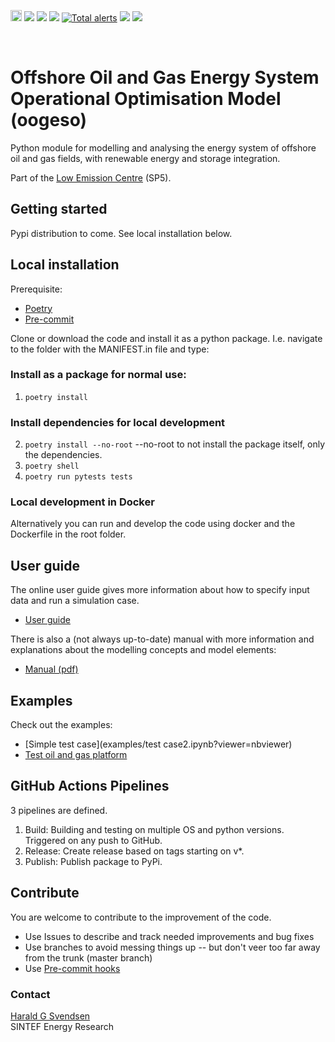 <p>
<a href="https://badge.fury.io/gh/oogeso%2Foogeso"><img src="https://badge.fury.io/gh/oogeso%2Foogeso.svg" alt="GitHub version" height="18"></a>
<a href="https://github.com/oogeso/oogeso/actions/workflows/build.yml?query=workflow%3ACI"><img src="https://img.shields.io/github/workflow/status/oogeso/oogeso/CI"></a>
<a href="https://www.python.org/"><img src="https://img.shields.io/badge/python-3.7%20|%203.8%20|%203.9-blue.svg"></a>
<a href="https://github.com/psf/black"><img src="https://img.shields.io/badge/code%20style-black-000000.svg"></a>
<a href="https://lgtm.com/projects/g/oogeso/oogeso/alerts/"><img alt="Total alerts" src="https://img.shields.io/lgtm/alerts/g/oogeso/oogeso.svg?logo=lgtm&logoWidth=18"/></a>
<a href="https://lgtm.com/projects/g/oogeso/oogeso/context:python"><img src="https://img.shields.io/lgtm/grade/python/g/oogeso/oogeso.svg?logo=lgtm&logoWidth=18"></a>
<a href="https://mybinder.org/v2/git/https%3A%2F%2Fbitbucket.org%2Fharald_g_svendsen%2Foogeso/HEAD?filepath=examples"><img src="https://mybinder.org/badge_logo.svg"></a>
</p>
<br/>

# Offshore Oil and Gas Energy System Operational Optimisation Model (oogeso)

Python module for modelling and analysing the energy system of offshore oil and gas fields, with renewable energy and storage integration.

Part of the [Low Emission Centre](https://www.sintef.no/en/projects/lowemission-research-centre/) (SP5).

## Getting started

Pypi distribution to come. See local installation below.

## Local installation
Prerequisite: 
- [Poetry](https://python-poetry.org/docs/#installation)
- [Pre-commit](https://pre-commit.com/)

Clone or download the code and install it as a python package. I.e. navigate to the folder with the MANIFEST.in file and type:

### Install as a package for normal use:
1. `poetry install`

### Install dependencies for local development
2. `poetry install --no-root`  --no-root to not install the package itself, only the dependencies.
3. `poetry shell`
4. `poetry run pytests tests`

### Local development in Docker
Alternatively you can run and develop the code using docker and the Dockerfile in the root folder.

## User guide
The online user guide  gives more information about how to
specify input data and run a simulation case.

*  [User guide](userguide.md)

There is also a (not always up-to-date) manual with more information and explanations
about the modelling concepts and model elements:

* [Manual (pdf)](../../raw/master/doc/oogeso_manual.pdf)

## Examples
Check out the examples:

* [Simple test case](examples/test case2.ipynb?viewer=nbviewer)
* [Test oil and gas platform](examples/TestPlatform.ipynb?viewer=nbviewer)

## GitHub Actions Pipelines
3 pipelines are defined.

1. Build: Building and testing on multiple OS and python versions. Triggered on any push to GitHub.
2. Release: Create release based on tags starting on v*.
3. Publish: Publish package to PyPi.

## Contribute
You are welcome to contribute to the improvement of the code.

* Use Issues to describe and track needed improvements and bug fixes
* Use branches to avoid messing things up -- but don't veer too far away from the trunk (master branch)
* Use [Pre-commit hooks](https://pre-commit.com/)

### Contact

[Harald G Svendsen](https://www.sintef.no/en/all-employees/employee/?empid=3414)  
SINTEF Energy Research
